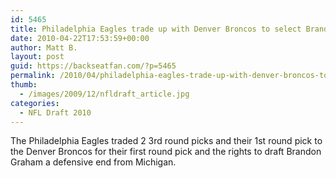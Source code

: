 ```yaml
---
id: 5465
title: Philadelphia Eagles trade up with Denver Broncos to select Brandon Graham
date: 2010-04-22T17:53:59+00:00
author: Matt B.
layout: post
guid: https://backseatfan.com/?p=5465
permalink: /2010/04/philadelphia-eagles-trade-up-with-denver-broncos-to-select-brandon-graham/
thumb:
  - /images/2009/12/nfldraft_article.jpg
categories:
  - NFL Draft 2010
---
```


<div class="entry">
  <p>
    The Philadelphia Eagles traded 2 3rd round picks and their 1st round pick to the Denver Broncos for their first round pick and the rights to draft Brandon Graham a defensive end from Michigan.
  </p>
</div>
